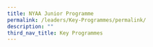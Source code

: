 ```yaml
---
title: NYAA Junior Programme
permalink: /leaders/Key-Programmes/permalink/
description: ""
third_nav_title: Key Programmes
---
```

![]()

![]()
